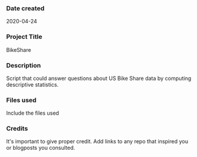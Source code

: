 ### Date created
2020-04-24

### Project Title
BikeShare

### Description
Script that could answer questions about US Bike Share data by computing descriptive statistics.

### Files used
Include the files used

### Credits
It's important to give proper credit. Add links to any repo that inspired you or blogposts you consulted.
